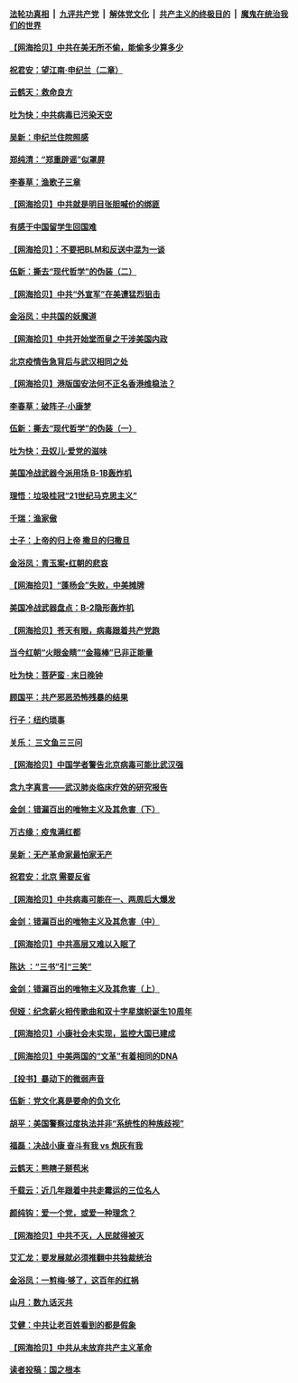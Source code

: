 ####  [法轮功真相](../../../../basic/blob/master/README.md?t=06290102) &nbsp;|&nbsp; [九评共产党](../../../../9ping.md/blob/master/README.md?t=06290102) &nbsp;|&nbsp; [解体党文化](../../../../jtdwh.md/blob/master/README.md?t=06290102)  &nbsp;|&nbsp; [共产主义的终极目的](../../../../gczydzjmd.md/blob/master/README.md?t=06290102) &nbsp;|&nbsp; [魔鬼在统治我们的世界](../../../../mgztzwmdsj.md/blob/master/README.md?t=06290102) 

#### [【网海拾贝】中共在美无所不偷，能偷多少算多少](../pages/nsc993/n12216875.md?t=06290102) 

#### [祝君安：望江南·申纪兰（二章）](../pages/nsc993/n12216556.md?t=06290102) 

#### [云鹤天：救命良方](../pages/nsc993/n12216543.md?t=06290102) 

#### [吐为快：中共病毒已污染天空](../pages/nsc993/n12215786.md?t=06290102) 

#### [吴新：申纪兰住院照感](../pages/nsc993/n12215730.md?t=06290102) 

#### [郑纯清：“郑重辟谣”似罩屏](../pages/nsc993/n12215700.md?t=06290102) 

#### [李春草：渔歌子三章](../pages/nsc993/n12215653.md?t=06290102) 

#### [【网海拾贝】中共就是明目张胆喊价的绑匪](../pages/nsc993/n12215381.md?t=06290102) 

#### [有感于中国留学生回国难](../pages/nsc993/n12212960.md?t=06290102) 

#### [【网海拾贝】：不要把BLM和反送中混为一谈](../pages/nsc993/n12213076.md?t=06290102) 

#### [伍新：撕去“现代哲学”的伪装（二）](../pages/nsc993/n12211310.md?t=06290102) 

#### [【网海拾贝】中共“外宣军”在美遭猛烈狙击](../pages/nsc993/n12211190.md?t=06290102) 

#### [金浴凤：中共国的妖魔道](../pages/nsc993/n12208163.md?t=06290102) 

#### [【网海拾贝】中共开始堂而皇之干涉美国内政](../pages/nsc993/n12205646.md?t=06290102) 

#### [北京疫情告急背后与武汉相同之处](../pages/nsc993/n12201610.md?t=06290102) 

#### [【网海拾贝】港版国安法何不正名香港维稳法？](../pages/nsc993/n12203675.md?t=06290102) 

#### [李春草：破阵子·小康梦](../pages/nsc993/n12202996.md?t=06290102) 

#### [伍新：撕去“现代哲学”的伪装（一）](../pages/nsc993/n12202666.md?t=06290102) 

#### [吐为快：丑奴儿·爱党的滋味](../pages/nsc993/n12202630.md?t=06290102) 

#### [美国冷战武器今派用场 B-1B轰炸机](../pages/nsc993/n12202368.md?t=06290102) 

#### [理悟：垃圾桂冠“21世纪马克思主义”](../pages/nsc993/n12201220.md?t=06290102) 

#### [千瑞：渔家傲](../pages/nsc993/n12201174.md?t=06290102) 

#### [士子：上帝的归上帝 撒旦的归撒旦](../pages/nsc993/n12199902.md?t=06290102) 

#### [金浴凤：青玉案•红朝的悲哀](../pages/nsc993/n12199650.md?t=06290102) 

#### [【网海拾贝】“蓬杨会”失败，中美摊牌](../pages/nsc993/n12199598.md?t=06290102) 

#### [美国冷战武器盘点：B-2隐形轰炸机](../pages/nsc993/n12199226.md?t=06290102) 

#### [【网海拾贝】苍天有眼，病毒跟着共产党跑](../pages/nsc993/n12197648.md?t=06290102) 

#### [当今红朝“火眼金睛”“金箍棒”已非正能量](../pages/nsc993/n12196834.md?t=06290102) 

#### [吐为快：菩萨蛮 · 末日晚钟](../pages/nsc993/n12196689.md?t=06290102) 

#### [顾国平：共产邪恶恐怖残暴的结果](../pages/nsc993/n12195238.md?t=06290102) 

#### [行子：纽约琐事](../pages/nsc993/n12194752.md?t=06290102) 

#### [关乐： 三文鱼三三问](../pages/nsc993/n12194626.md?t=06290102) 

#### [【网海拾贝】中国学者警告北京病毒可能比武汉强](../pages/nsc993/n12193964.md?t=06290102) 

#### [念九字真言——武汉肺炎临床疗效的研究报告](../pages/nsc993/n12190804.md?t=06290102) 

#### [金剑：错漏百出的唯物主义及其危害（下）](../pages/nsc993/n12191909.md?t=06290102) 

#### [万古缘：疫鬼满红都](../pages/nsc993/n12191847.md?t=06290102) 

#### [吴新：无产革命家最怕家无产](../pages/nsc993/n12191806.md?t=06290102) 

#### [祝君安：北京 需要反省](../pages/nsc993/n12191766.md?t=06290102) 

#### [【网海拾贝】中共病毒可能在一、两周后大爆发](../pages/nsc993/n12190517.md?t=06290102) 

#### [金剑：错漏百出的唯物主义及其危害（中）](../pages/nsc993/n12188778.md?t=06290102) 

#### [【网海拾贝】中共高层又难以入眠了](../pages/nsc993/n12188425.md?t=06290102) 

#### [陈达 ：“三书”引“三笑”](../pages/nsc993/n12187929.md?t=06290102) 

#### [金剑：错漏百出的唯物主义及其危害（上）](../pages/nsc993/n12186502.md?t=06290102) 

#### [倪娅：纪念薪火相传歌曲和双十字星旗帜诞生10周年](../pages/nsc993/n12186439.md?t=06290102) 

#### [【网海拾贝】小康社会未实现，监控大国已建成](../pages/nsc993/n12185468.md?t=06290102) 

#### [【网海拾贝】中美两国的“文革”有着相同的DNA](../pages/nsc993/n12184487.md?t=06290102) 

#### [【投书】暴动下的微弱声音](../pages/nsc993/n12183493.md?t=06290102) 

#### [伍新：党文化真是要命的负文化](../pages/nsc993/n12182742.md?t=06290102) 

#### [胡平：美国警察过度执法并非“系统性的种族歧视”](../pages/nsc993/n12182713.md?t=06290102) 

#### [福磊：决战小康 奋斗有我 vs 炮灰有我](../pages/nsc993/n12182693.md?t=06290102) 

#### [云鹤天：熊瞎子掰苞米](../pages/nsc993/n12182680.md?t=06290102) 

#### [千载云：近几年跟着中共走霉运的三位名人](../pages/nsc993/n12182649.md?t=06290102) 

#### [颜纯钩：爱一个党，或爱一种理念？](../pages/nsc993/n12182640.md?t=06290102) 

#### [【网海拾贝】中共不灭，人民就得被灭](../pages/nsc993/n12180698.md?t=06290102) 

#### [艾汇龙：要发展就必须推翻中共独裁统治](../pages/nsc993/n12180647.md?t=06290102) 

#### [金浴凤：一剪梅·够了，这百年的红祸](../pages/nsc993/n12180002.md?t=06290102) 

#### [山月：数九话灭共](../pages/nsc993/n12179940.md?t=06290102) 

#### [艾健：中共让老百姓看到的都是假象](../pages/nsc993/n12179778.md?t=06290102) 

#### [【网海拾贝】中共从未放弃共产主义革命](../pages/nsc993/n12176687.md?t=06290102) 

#### [读者投稿：国之根本](../pages/nsc993/n12176662.md?t=06290102) 

